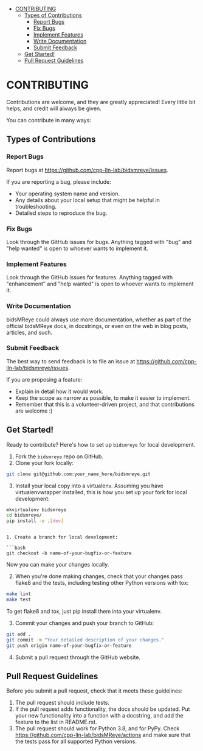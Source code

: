 - [CONTRIBUTING](#contributing)
    - [Types of Contributions](#types-of-contributions)
        - [Report Bugs](#report-bugs)
        - [Fix Bugs](#fix-bugs)
        - [Implement Features](#implement-features)
        - [Write Documentation](#write-documentation)
        - [Submit Feedback](#submit-feedback)
    - [Get Started!](#get-started)
    - [Pull Request Guidelines](#pull-request-guidelines)

# CONTRIBUTING

Contributions are welcome, and they are greatly appreciated! Every little bit
helps, and credit will always be given.

You can contribute in many ways:

## Types of Contributions

### Report Bugs

Report bugs at https://github.com/cpp-lln-lab/bidsmreye/issues.

If you are reporting a bug, please include:

- Your operating system name and version.
- Any details about your local setup that might be helpful in troubleshooting.
- Detailed steps to reproduce the bug.

### Fix Bugs

Look through the GitHub issues for bugs. Anything tagged with "bug" and "help
wanted" is open to whoever wants to implement it.

### Implement Features

Look through the GitHub issues for features. Anything tagged with "enhancement"
and "help wanted" is open to whoever wants to implement it.

### Write Documentation

bidsMReye could always use more documentation, whether as part of the official
bidsMReye docs, in docstrings, or even on the web in blog posts, articles, and
such.

### Submit Feedback

The best way to send feedback is to file an issue at
https://github.com/cpp-lln-lab/bidsmreye/issues.

If you are proposing a feature:

- Explain in detail how it would work.
- Keep the scope as narrow as possible, to make it easier to implement.
- Remember that this is a volunteer-driven project, and that contributions are
  welcome :)

## Get Started!

Ready to contribute? Here's how to set up `bidsmreye` for local development.

1. Fork the `bidsmreye` repo on GitHub.
2. Clone your fork locally:

```bash
git clone git@github.com:your_name_here/bidsmreye.git
```

3. Install your local copy into a virtualenv. Assuming you have
   virtualenvwrapper installed, this is how you set up your fork for local
   development:

```bash
mkvirtualenv bidsmreye
cd bidsmreye/
pip install -e .[dev]
```
```

1. Create a branch for local development:

```bash
git checkout -b name-of-your-bugfix-or-feature
```

Now you can make your changes locally.

2. When you're done making changes, check that your changes pass flake8 and the
   tests, including testing other Python versions with tox:

```bash
make lint
make test
```

To get flake8 and tox, just pip install them into your virtualenv.

3. Commit your changes and push your branch to GitHub:

```bash
git add .
git commit -m "Your detailed description of your changes."
git push origin name-of-your-bugfix-or-feature
```

4. Submit a pull request through the GitHub website.

## Pull Request Guidelines

Before you submit a pull request, check that it meets these guidelines:

1. The pull request should include tests.
2. If the pull request adds functionality, the docs should be updated. Put your
   new functionality into a function with a docstring, and add the feature to
   the list in README.rst.
3. The pull request should work for Python 3.8, and for PyPy. Check
   https://github.com/cpp-lln-lab/bidsMReye/actions and make sure that the
   tests pass for all supported Python versions.
